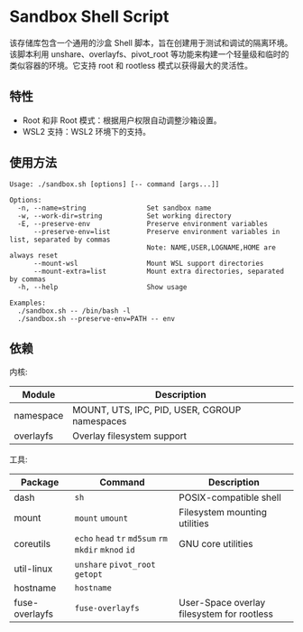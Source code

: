 # Sandbox Shell Script

该存储库包含一个通用的沙盒 Shell 脚本，旨在创建用于测试和调试的隔离环境。该脚本利用 unshare、overlayfs、pivot_root 等功能来构建一个轻量级和临时的类似容器的环境。它支持 root 和 rootless 模式以获得最大的灵活性。

## 特性

-   Root 和非 Root 模式：根据用户权限自动调整沙箱设置。
-   WSL2 支持：WSL2 环境下的支持。

## 使用方法

```text
Usage: ./sandbox.sh [options] [-- command [args...]]

Options:
  -n, --name=string               Set sandbox name
  -w, --work-dir=string           Set working directory
  -E, --preserve-env              Preserve environment variables
      --preserve-env=list         Preserve environment variables in list, separated by commas
                                  Note: NAME,USER,LOGNAME,HOME are always reset
      --mount-wsl                 Mount WSL support directories
      --mount-extra=list          Mount extra directories, separated by commas
  -h, --help                      Show usage

Examples:
  ./sandbox.sh -- /bin/bash -l
  ./sandbox.sh --preserve-env=PATH -- env
```

## 依赖

内核:

| Module    | Description                                   |
| --------- | --------------------------------------------- |
| namespace | MOUNT, UTS, IPC, PID, USER, CGROUP namespaces |
| overlayfs | Overlay filesystem support                    |

工具:

| Package        | Command                                               | Description                                |
| -------------- | ----------------------------------------------------- | ------------------------------------------ |
| dash           | `sh`                                                  | POSIX-compatible shell                     |
| mount          | `mount` `umount`                                      | Filesystem mounting utilities              |
| coreutils      | `echo` `head` `tr` `md5sum` `rm` `mkdir` `mknod` `id` | GNU core utilities                         |
| util-linux     | `unshare` `pivot_root` `getopt`                       |                                            |
| hostname       | `hostname`                                            |                                            |
| fuse-overlayfs | `fuse-overlayfs`                                      | User-Space overlay filesystem for rootless |
